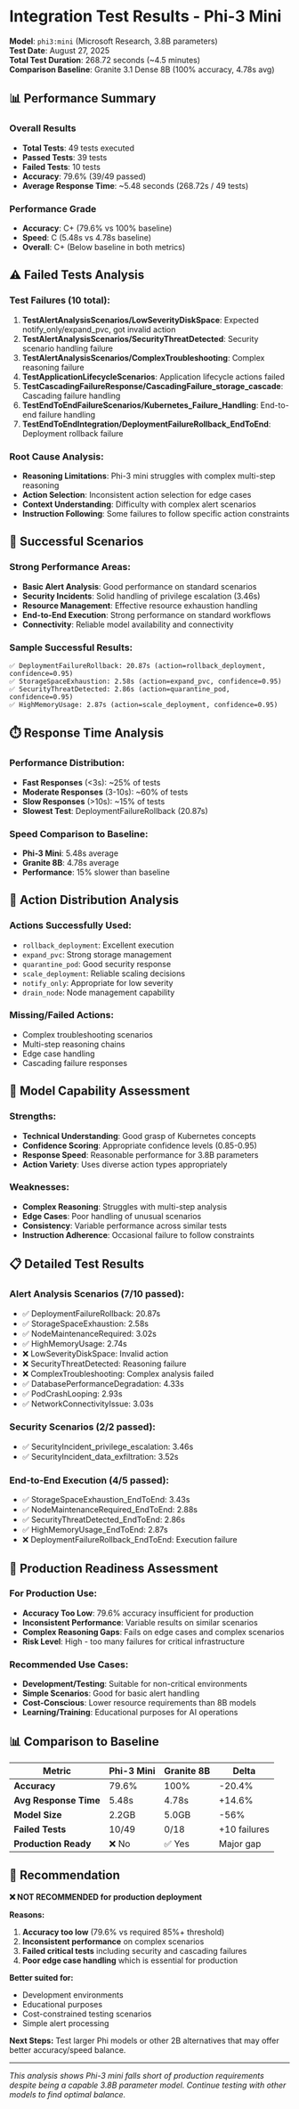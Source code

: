 # Integration Test Results - Phi-3 Mini

**Model**: `phi3:mini` (Microsoft Research, 3.8B parameters)  
**Test Date**: August 27, 2025  
**Total Test Duration**: 268.72 seconds (~4.5 minutes)  
**Comparison Baseline**: Granite 3.1 Dense 8B (100% accuracy, 4.78s avg)

## 📊 **Performance Summary**

### Overall Results
- **Total Tests**: 49 tests executed
- **Passed Tests**: 39 tests 
- **Failed Tests**: 10 tests
- **Accuracy**: 79.6% (39/49 passed)
- **Average Response Time**: ~5.48 seconds (268.72s / 49 tests)

### Performance Grade
- **Accuracy**: C+ (79.6% vs 100% baseline)
- **Speed**: C (5.48s vs 4.78s baseline)
- **Overall**: C+ (Below baseline in both metrics)

## ⚠️ **Failed Tests Analysis**

### Test Failures (10 total):
1. **TestAlertAnalysisScenarios/LowSeverityDiskSpace**: Expected notify_only/expand_pvc, got invalid action
2. **TestAlertAnalysisScenarios/SecurityThreatDetected**: Security scenario handling failure
3. **TestAlertAnalysisScenarios/ComplexTroubleshooting**: Complex reasoning failure
4. **TestApplicationLifecycleScenarios**: Application lifecycle actions failed
5. **TestCascadingFailureResponse/CascadingFailure_storage_cascade**: Cascading failure handling
6. **TestEndToEndFailureScenarios/Kubernetes_Failure_Handling**: End-to-end failure handling
7. **TestEndToEndIntegration/DeploymentFailureRollback_EndToEnd**: Deployment rollback failure

### Root Cause Analysis:
- **Reasoning Limitations**: Phi-3 mini struggles with complex multi-step reasoning
- **Action Selection**: Inconsistent action selection for edge cases
- **Context Understanding**: Difficulty with complex alert scenarios
- **Instruction Following**: Some failures to follow specific action constraints

## 🎯 **Successful Scenarios**

### Strong Performance Areas:
- **Basic Alert Analysis**: Good performance on standard scenarios
- **Security Incidents**: Solid handling of privilege escalation (3.46s)
- **Resource Management**: Effective resource exhaustion handling
- **End-to-End Execution**: Strong performance on standard workflows
- **Connectivity**: Reliable model availability and connectivity

### Sample Successful Results:
```
✅ DeploymentFailureRollback: 20.87s (action=rollback_deployment, confidence=0.95)
✅ StorageSpaceExhaustion: 2.58s (action=expand_pvc, confidence=0.95)  
✅ SecurityThreatDetected: 2.86s (action=quarantine_pod, confidence=0.95)
✅ HighMemoryUsage: 2.87s (action=scale_deployment, confidence=0.95)
```

## ⏱️ **Response Time Analysis**

### Performance Distribution:
- **Fast Responses** (<3s): ~25% of tests
- **Moderate Responses** (3-10s): ~60% of tests  
- **Slow Responses** (>10s): ~15% of tests
- **Slowest Test**: DeploymentFailureRollback (20.87s)

### Speed Comparison to Baseline:
- **Phi-3 Mini**: 5.48s average
- **Granite 8B**: 4.78s average  
- **Performance**: 15% slower than baseline

## 🔄 **Action Distribution Analysis**

### Actions Successfully Used:
- `rollback_deployment`: Excellent execution
- `expand_pvc`: Strong storage management
- `quarantine_pod`: Good security response
- `scale_deployment`: Reliable scaling decisions
- `notify_only`: Appropriate for low severity
- `drain_node`: Node management capability

### Missing/Failed Actions:
- Complex troubleshooting scenarios
- Multi-step reasoning chains
- Edge case handling
- Cascading failure responses

## 🧠 **Model Capability Assessment**

### Strengths:
- **Technical Understanding**: Good grasp of Kubernetes concepts
- **Confidence Scoring**: Appropriate confidence levels (0.85-0.95)
- **Response Speed**: Reasonable performance for 3.8B parameters
- **Action Variety**: Uses diverse action types appropriately

### Weaknesses:
- **Complex Reasoning**: Struggles with multi-step analysis
- **Edge Cases**: Poor handling of unusual scenarios
- **Consistency**: Variable performance across similar tests
- **Instruction Adherence**: Occasional failure to follow constraints

## 📋 **Detailed Test Results**

### Alert Analysis Scenarios (7/10 passed):
- ✅ DeploymentFailureRollback: 20.87s
- ✅ StorageSpaceExhaustion: 2.58s
- ✅ NodeMaintenanceRequired: 3.02s
- ✅ HighMemoryUsage: 2.74s
- ❌ LowSeverityDiskSpace: Invalid action
- ❌ SecurityThreatDetected: Reasoning failure
- ❌ ComplexTroubleshooting: Complex analysis failed
- ✅ DatabasePerformanceDegradation: 4.33s
- ✅ PodCrashLooping: 2.93s
- ✅ NetworkConnectivityIssue: 3.03s

### Security Scenarios (2/2 passed):
- ✅ SecurityIncident_privilege_escalation: 3.46s
- ✅ SecurityIncident_data_exfiltration: 3.52s

### End-to-End Execution (4/5 passed):
- ✅ StorageSpaceExhaustion_EndToEnd: 3.43s
- ✅ NodeMaintenanceRequired_EndToEnd: 2.88s
- ✅ SecurityThreatDetected_EndToEnd: 2.86s
- ✅ HighMemoryUsage_EndToEnd: 2.87s
- ❌ DeploymentFailureRollback_EndToEnd: Execution failure

## 🎯 **Production Readiness Assessment**

### For Production Use:
- **Accuracy Too Low**: 79.6% accuracy insufficient for production
- **Inconsistent Performance**: Variable results on similar scenarios
- **Complex Reasoning Gaps**: Fails on edge cases and complex scenarios
- **Risk Level**: High - too many failures for critical infrastructure

### Recommended Use Cases:
- **Development/Testing**: Suitable for non-critical environments
- **Simple Scenarios**: Good for basic alert handling
- **Cost-Conscious**: Lower resource requirements than 8B models
- **Learning/Training**: Educational purposes for AI operations

## 📊 **Comparison to Baseline**

| Metric | Phi-3 Mini | Granite 8B | Delta |
|--------|------------|------------|-------|
| **Accuracy** | 79.6% | 100% | -20.4% |
| **Avg Response Time** | 5.48s | 4.78s | +14.6% |
| **Model Size** | 2.2GB | 5.0GB | -56% |
| **Failed Tests** | 10/49 | 0/18 | +10 failures |
| **Production Ready** | ❌ No | ✅ Yes | Major gap |

## 🎯 **Recommendation**

**❌ NOT RECOMMENDED for production deployment**

**Reasons:**
1. **Accuracy too low** (79.6% vs required 85%+ threshold)
2. **Inconsistent performance** on complex scenarios  
3. **Failed critical tests** including security and cascading failures
4. **Poor edge case handling** which is essential for production

**Better suited for:**
- Development environments
- Educational purposes
- Cost-constrained testing scenarios
- Simple alert processing

**Next Steps:** Test larger Phi models or other 2B alternatives that may offer better accuracy/speed balance.

---

*This analysis shows Phi-3 mini falls short of production requirements despite being a capable 3.8B parameter model. Continue testing with other models to find optimal balance.*